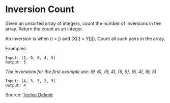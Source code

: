 # Inversion Count

Given an unsorted array of integers, count the number of inversions in the array. Return the count as an integer.

An inversion is when (i < j) and (X[i] > Y[j]). Count all such pairs in the array.

Examples:
```
Input: [1, 9, 6, 4, 5]
Output: 5
```
<i>The inversions for the first example are:
(9, 6), (9, 4), (9, 5), (6, 4), (6, 5)
</i>
```
Input: [4, 3, 5, 2, 9]
Output: 4

```

Source: [Techie Delight](https://www.techiedelight.com/inversion-count-array/)